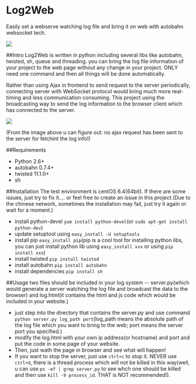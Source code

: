 Log2Web
=======

Easily set a webserve watching log file and bring it on web with autobahn websocket tech.

<img src="http://wh1100717.github.io/PolyTechDocs/img/python/log2web/log2web.png">

##Intro
Log2Web is written in python including several libs like autobahn, twisted, sh, queue and threading. you can bring the log file information of your project to the web page without any change in your project. ONLY need one command and then all things will be done automatically.

Rather than using Ajax in frontend to send request to the server periodically, connecting server with WebSocket protocol would bring much more real-timing and less communication consuming. This project using the broadcasting way to send the log information to the browser client which has connected to the server. 

<img src="http://wh1100717.github.io/PolyTechDocs/img/python/log2web/log2webnoajax.png">

(From the image above u can figure out: no ajax request has been sent to the server for fetchint the log info!)

##Requirements
* Python 2.6+
* autobahn 0.7.4+
* twisted 11.1.0+
* sh

##Installation
The test environment is centOS 6.4(64bit). If there are some issues, just try to fix it.... or feel free to create an issue in this project.(Due to the chinese network, sometimes the installation may fail, just try it again or wait for a moment.)
* install python-devel `yum install python-devel`(or `sudo apt-get install python-dev`)
* update setuptool using `easy_install -U setuptools`
* install pip `easy_install pip`(pip is a cool tool for installing python libs, you can just install python lib using `easy_install xxx` or using `pip install xxx`)
* install twisted `pip install twisted`
* install autobahn `pip install autobahn`
* install dependencies `pip install sh`

##Usage
two files should be included in your log system -- server.py(which would generate a server watching the log file and broadcast the data to the browser) and log.html(it contains the html and js code which would be included in your website.)
* just step into the directory that contains the server.py and use command `python server.py log_path port`(log_path means the absolute path of the log file which you want to bring to the web; port means the server port you specified.)
* modify the log.html with your own ip address(or hostname) and port and put the code in some page of your website.
* Then, just wath the page in browser and see what will happen!
* If you want to stop the server, just use `ctrl+c` to stop it. NEVER use `ctrl+d`, there is a thread process which will not be killed in this way(well, u can use `ps -ef | grep server.py` to see whch one should be killed and then use `kill -9 process_id`. THAT is NOT recommended!).
